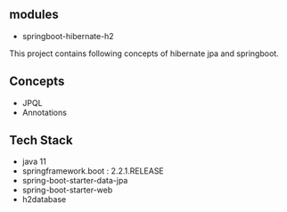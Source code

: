 ## modules
- springboot-hibernate-h2

This project contains following concepts of hibernate jpa and springboot.

## Concepts
- JPQL
- Annotations

## Tech Stack
- java 11
- springframework.boot : 2.2.1.RELEASE
- spring-boot-starter-data-jpa
- spring-boot-starter-web
- h2database
